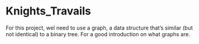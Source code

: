 # Knights_Travails
For this project, wel need to use a graph, a data structure that’s similar (but not identical) to a binary tree. For a good introduction on what graphs are.
